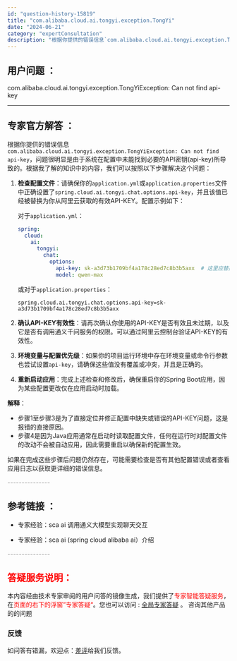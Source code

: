 ```yaml
---
id: "question-history-15819"
title: "com.alibaba.cloud.ai.tongyi.exception.TongYi"
date: "2024-06-21"
category: "expertConsultation"
description: "根据你提供的错误信息`com.alibaba.cloud.ai.tongyi.exception.TongYiException: Can not find api-key`，问题很明显是由于系统在配置中未能找到必要的API密钥(api-key)所导致的。根据我了解的知识中的内容，我们可以按照以下步"
---
```


## 用户问题 ： 
 com.alibaba.cloud.ai.tongyi.exception.TongYiException: Can not find api-key  

---------------
## 专家官方解答 ：

根据你提供的错误信息`com.alibaba.cloud.ai.tongyi.exception.TongYiException: Can not find api-key`，问题很明显是由于系统在配置中未能找到必要的API密钥(api-key)所导致的。根据我了解的知识中的内容，我们可以按照以下步骤解决这个问题：

1. **检查配置文件**：请确保你的`application.yml`或`application.properties`文件中正确设置了`spring.cloud.ai.tongyi.chat.options.api-key`，并且该值已经被替换为你从阿里云获取的有效API-KEY。配置示例如下：

   对于`application.yml`：
   ```yaml
   spring:
     cloud:
       ai:
         tongyi:
           chat:
             options:
               api-key: sk-a3d73b1709bf4a178c28ed7c8b3b5axx  # 这里应替换为你的实际API-KEY
               model: qwen-max
   ```
   
   或对于`application.properties`：
   ```properties
   spring.cloud.ai.tongyi.chat.options.api-key=sk-a3d73b1709bf4a178c28ed7c8b3b5axx
   ```

2. **确认API-KEY有效性**：请再次确认你使用的API-KEY是否有效且未过期，以及它是否有调用通义千问服务的权限。可以通过阿里云控制台验证API-KEY的有效性。

3. **环境变量与配置优先级**：如果你的项目运行环境中存在环境变量或命令行参数也尝试设置`api-key`，请确保这些值没有覆盖或冲突，并且是正确的。

4. **重新启动应用**：完成上述检查和修改后，确保重启你的Spring Boot应用，因为某些配置更改仅在应用启动时加载。

**解释**：
- 步骤1至步骤3是为了直接定位并修正配置中缺失或错误的API-KEY问题，这是报错的直接原因。
- 步骤4是因为Java应用通常在启动时读取配置文件，任何在运行时对配置文件的改动不会被自动应用，因此需要重启以确保新的配置生效。

如果在完成这些步骤后问题仍然存在，可能需要检查是否有其他配置错误或者查看应用日志以获取更详细的错误信息。


<font color="#949494">---------------</font> 


## 参考链接 ：

* 专家经验：sca ai 调用通义大模型实现聊天交互 
 
 * 专家经验：sca ai (spring cloud alibaba ai）介绍 


 <font color="#949494">---------------</font> 
 


## <font color="#FF0000">答疑服务说明：</font> 

本内容经由技术专家审阅的用户问答的镜像生成，我们提供了<font color="#FF0000">专家智能答疑服务</font>，在<font color="#FF0000">页面的右下的浮窗”专家答疑“</font>。您也可以访问 : [全局专家答疑](https://answer.opensource.alibaba.com/docs/intro) 。 咨询其他产品的的问题

### 反馈
如问答有错漏，欢迎点：[差评](https://ai.nacos.io/user/feedbackByEnhancerGradePOJOID?enhancerGradePOJOId=15838)给我们反馈。
